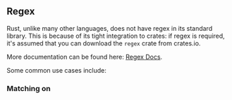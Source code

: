 ## Regex

Rust, unlike many other languages, does not have regex in its standard
library. This is because of its tight integration to crates: if regex is
required, it's assumed that you can download the `regex` crate from
crates.io.

More documentation can be found here: [Regex Docs](https://docs.rs/regex/latest/regex/).

Some common use cases include:

### Matching on
